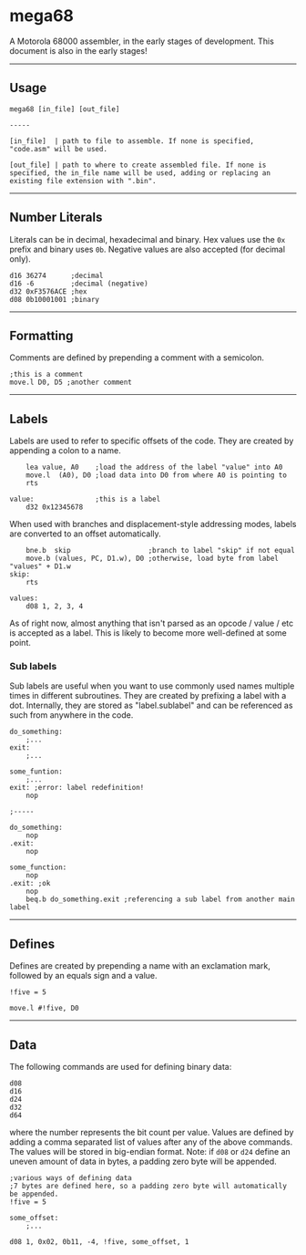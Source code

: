 # mega68

A Motorola 68000 assembler, in the early stages of development. This document is also in the early stages!

---

## Usage
```
mega68 [in_file] [out_file]

-----

[in_file]  | path to file to assemble. If none is specified, "code.asm" will be used.

[out_file] | path to where to create assembled file. If none is specified, the in_file name will be used, adding or replacing an existing file extension with ".bin".
```
---

## Number Literals

Literals can be in decimal, hexadecimal and binary. Hex values use the `0x` prefix and binary uses `0b`. Negative values are also accepted (for decimal only).
```
d16 36274      ;decimal
d16 -6         ;decimal (negative)
d32 0xF3576ACE ;hex
d08 0b10001001 ;binary
```
---

## Formatting

Comments are defined by prepending a comment with a semicolon.
```
;this is a comment
move.l D0, D5 ;another comment
```
---

## Labels

Labels are used to refer to specific offsets of the code. They are created by appending a colon to a name.
```
    lea value, A0    ;load the address of the label "value" into A0
    move.l  (A0), D0 ;load data into D0 from where A0 is pointing to
    rts

value:               ;this is a label
    d32 0x12345678
```
When used with branches and displacement-style addressing modes, labels are converted to an offset automatically.
```
    bne.b  skip                   ;branch to label "skip" if not equal
    move.b (values, PC, D1.w), D0 ;otherwise, load byte from label "values" + D1.w
skip:
    rts

values:
    d08 1, 2, 3, 4
```
As of right now, almost anything that isn't parsed as an opcode / value / etc is accepted as a label. This is likely to become more well-defined at some point.

### Sub labels

Sub labels are useful when you want to use commonly used names multiple times in different subroutines.
They are created by prefixing a label with a dot. Internally, they are stored as "label.sublabel" and can be
referenced as such from anywhere in the code.
```
do_something:
    ;...
exit:
    ;...

some_funtion:
    ;...
exit: ;error: label redefinition!
    nop

;-----

do_something:
    nop
.exit:
    nop

some_function:
    nop
.exit: ;ok
    nop
    beq.b do_something.exit ;referencing a sub label from another main label
```
---

## Defines

Defines are created by prepending a name with an exclamation mark, followed by an equals sign and a value.
```
!five = 5

move.l #!five, D0
```
---

## Data

The following commands are used for defining binary data:
```
d08
d16
d24
d32
d64
```
where the number represents the bit count per value. Values are defined by adding a comma separated list of values
after any of the above commands. The values will be stored in big-endian format.
Note: if `d08` or `d24` define an uneven amount of data in bytes, a padding zero byte will be appended.
```
;various ways of defining data
;7 bytes are defined here, so a padding zero byte will automatically be appended.
!five = 5

some_offset:
    ;...

d08 1, 0x02, 0b11, -4, !five, some_offset, 1
```